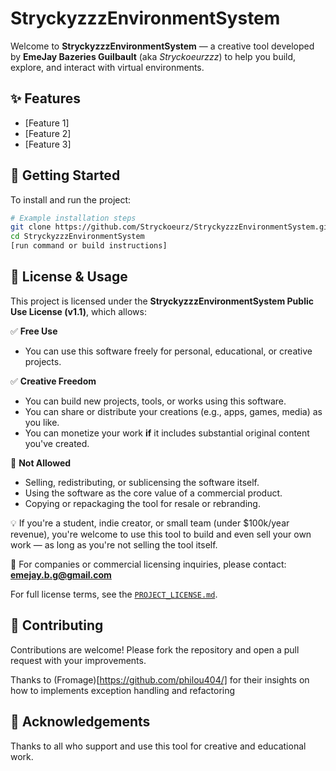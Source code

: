 # StryckyzzzEnvironmentSystem

Welcome to **StryckyzzzEnvironmentSystem** — a creative tool developed by **EmeJay Bazeries Guilbault** (aka *Stryckoeurzzz*) to help you build, explore, and interact with virtual environments.

## ✨ Features
- [Feature 1]
- [Feature 2]
- [Feature 3]

## 🚀 Getting Started
To install and run the project:

```bash
# Example installation steps
git clone https://github.com/Stryckoeurz/StryckyzzzEnvironmentSystem.git
cd StryckyzzzEnvironmentSystem
[run command or build instructions]
```

## 📜 License & Usage

This project is licensed under the **StryckyzzzEnvironmentSystem Public Use License (v1.1)**, which allows:

✅ **Free Use**  
- You can use this software freely for personal, educational, or creative projects.

✅ **Creative Freedom**  
- You can build new projects, tools, or works using this software.
- You can share or distribute your creations (e.g., apps, games, media) as you like.
- You can monetize your work **if** it includes substantial original content you've created.

🚫 **Not Allowed**  
- Selling, redistributing, or sublicensing the software itself.
- Using the software as the core value of a commercial product.
- Copying or repackaging the tool for resale or rebranding.

💡 If you're a student, indie creator, or small team (under $100k/year revenue), you're welcome to use this tool to build and even sell your own work — as long as you're not selling the tool itself.

📩 For companies or commercial licensing inquiries, please contact: **emejay.b.g@gmail.com**

For full license terms, see the [`PROJECT_LICENSE.md`](./PROJECT_LICENSE.md).

## 🤝 Contributing

Contributions are welcome! Please fork the repository and open a pull request with your improvements.

Thanks to (Fromage)[https://github.com/philou404/] for their insights on how to implements exception handling and refactoring

## 🙏 Acknowledgements

Thanks to all who support and use this tool for creative and educational work.
